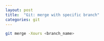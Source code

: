 ```yaml
---
layout: post
title:  "Git: merge with specific branch"
categories: git
---
```



```bash
git merge -Xours <branch_name>
```
